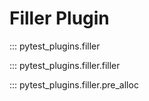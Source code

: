 # Filler Plugin

::: pytest_plugins.filler

::: pytest_plugins.filler.filler

::: pytest_plugins.filler.pre_alloc
